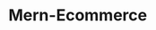 # Mern-Ecommerce
<!-- MONGODB_URL= "mongodb://localhost:27017/TestDb"
JWT_SECRET = "Hulk"
PORT = 5001

/*cloudinary*/
CLOUD_NAME="dnakjxyk3"
API_KEY= 914666748421753
SECRET_KEY="GDmUWy3QRJ4HVB_OQTzHC5ZoMqU"




MAIL_ID="navinujuri@gmail.com"
MP="xyz"
 -->
